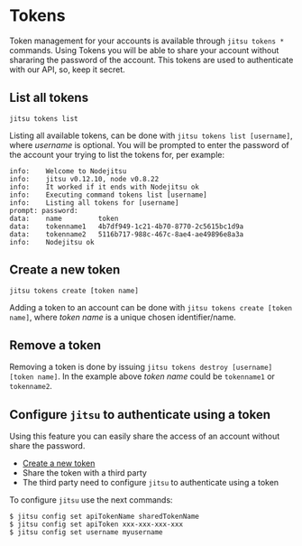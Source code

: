 # Tokens

Token management for your accounts is available through `jitsu tokens *` commands.
Using Tokens you will be able to share your account without shararing the password of the account. This tokens are used to authenticate with our API, so, keep it secret.

## List all tokens

```
jitsu tokens list
```

Listing all available tokens, can be done with `jitsu tokens list [username]`,
where *username* is optional. You will be prompted to enter the password of the
account your trying to list the tokens for, per example:

```
info:    Welcome to Nodejitsu
info:    jitsu v0.12.10, node v0.8.22
info:    It worked if it ends with Nodejitsu ok
info:    Executing command tokens list [username]
info:    Listing all tokens for [username]
prompt: password:
data:    name         token
data:    tokenname1   4b7df949-1c21-4b70-8770-2c5615bc1d9a
data:    tokenname2   5116b717-988c-467c-8ae4-ae49896e8a3a
info:    Nodejitsu ok
```


## Create a new token

```
jitsu tokens create [token name]
```

Adding a token to an account can be done with
`jitsu tokens create [token name]`, where *token name* is a unique
chosen identifier/name.

## Remove a token

Removing a token is done by issuing `jitsu tokens
destroy [username] [token name]`. In the example above *token name* could be
`tokenname1` or `tokenname2`.

## Configure `jitsu` to authenticate using a token

Using this feature you can easily share the access of an account without share the password.

 * [Create a new token](#create-a-new-token)
 * Share the token with a third party
 * The third party need to configure `jitsu` to authenticate using a token

To configure `jitsu` use the next commands:

```
$ jitsu config set apiTokenName sharedTokenName
$ jitsu config set apiToken xxx-xxx-xxx-xxx
$ jitsu config set username myusername
```

[meta:title]: <> (Tokens)
